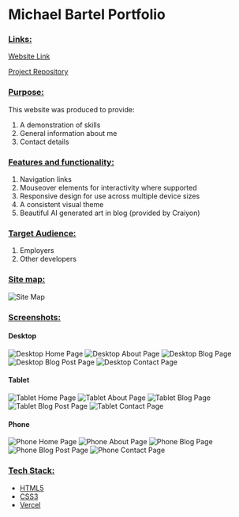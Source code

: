 ﻿# Michael Bartel Portfolio


### <u>Links:</u>
[Website Link](https://portfolio-henna-three-68.vercel.app/)

[Project Repository](https://github.com/Caxhimel/Portfolio)

### <u>Purpose:</u>
This website was produced to provide:

 1. A demonstration of skills
 2. General information about me
 3. Contact details

### <u>Features and functionality:</u>

 1. Navigation links
 2. Mouseover elements for interactivity where supported
 3. Responsive design for use across multiple device sizes
 2. A consistent visual theme
 3. Beautiful AI generated art in blog (provided by Craiyon)

 ### <u>Target Audience:</u>
 1. Employers
 2. Other developers

### <u>Site map:</u>
![Site Map](sitemap.png)

### <u>Screenshots:</u>
#### Desktop
![Desktop Home Page](screenshots/desktop_home.png)
![Desktop About Page](screenshots/desktop_about.png)
![Desktop Blog Page](screenshots/desktop_blog.png)
![Desktop Blog Post Page](screenshots/desktop_blog_post.png)
![Desktop Contact Page](screenshots/desktop_contact.png)

#### Tablet
![Tablet Home Page](screenshots/tablet_home.png)
![Tablet About Page](screenshots/tablet_about.png)
![Tablet Blog Page](screenshots/tablet_blog.png)
![Tablet Blog Post Page](screenshots/tablet_blog_post.png)
![Tablet Contact Page](screenshots/tablet_contact.png)

#### Phone
![Phone Home Page](screenshots/phone_home.png)
![Phone About Page](screenshots/phone_about.png)
![Phone Blog Page](screenshots/phone_blog.png)
![Phone Blog Post Page](screenshots/phone_blog_post.png)
![Phone Contact Page](screenshots/phone_contact.png)

### <u>Tech Stack:</ul>

 - HTML5
 - CSS3
 - Vercel